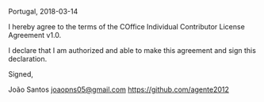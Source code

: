 
Portugal, 2018-03-14 

I hereby agree to the terms of the COffice Individual Contributor License
Agreement v1.0.

I declare that I am authorized and able to make this agreement and sign this
declaration.

Signed,

João Santos joaopns05@gmail.com https://github.com/agente2012
